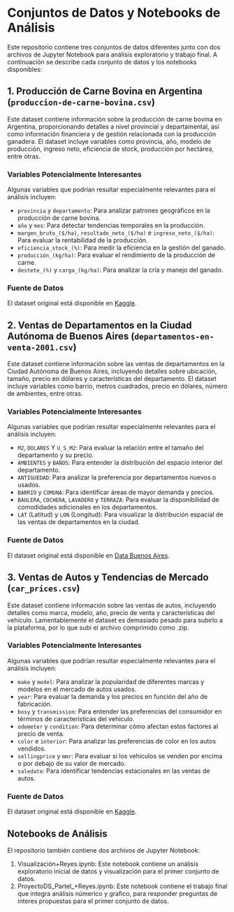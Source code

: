 # Conjuntos de Datos y Notebooks de Análisis
Este repositorio contiene tres conjuntos de datos diferentes junto con dos archivos de Jupyter Notebook para análisis exploratorio y trabajo final. A continuación se describe cada conjunto de datos y los notebooks disponibles:

## 1. Producción de Carne Bovina en Argentina (`produccion-de-carne-bovina.csv`)
Este dataset contiene información sobre la producción de carne bovina en Argentina, proporcionando detalles a nivel provincial y departamental, así como información financiera y de gestión relacionada con la producción ganadera. El dataset incluye variables como provincia, año, modelo de producción, ingreso neto, eficiencia de stock, producción por hectárea, entre otras.

### Variables Potencialmente Interesantes
Algunas variables que podrían resultar especialmente relevantes para el análisis incluyen:

* `provincia` y `departamento`: Para analizar patrones geográficos en la producción de carne bovina.
* `año` y `mes`: Para detectar tendencias temporales en la producción.
* `margen_bruto_($/ha)`, `resultado_neto_($/ha)` e `ingreso_neto_($/ha)`: Para evaluar la rentabilidad de la producción.
* `eficiencia_stock_(%)`: Para medir la eficiencia en la gestión del ganado.
* `producción_(kg/ha)`: Para evaluar el rendimiento de la producción de carne.
* `destete_(%)` y `carga_(kg/ha)`: Para analizar la cría y manejo del ganado.

### Fuente de Datos
El dataset original está disponible en [Kaggle](https://www.kaggle.com/datasets/anggyelarez/produccin-de-carne-bovina-en-argentina?resource=download).

## 2. Ventas de Departamentos en la Ciudad Autónoma de Buenos Aires (`departamentos-en-venta-2001.csv`)
Este dataset contiene información sobre las ventas de departamentos en la Ciudad Autónoma de Buenos Aires, incluyendo detalles sobre ubicación, tamaño, precio en dólares y características del departamento. El dataset incluye variables como barrio, metros cuadrados, precio en dólares, número de ambientes, entre otras.

### Variables Potencialmente Interesantes
Algunas variables que podrían resultar especialmente relevantes para el análisis incluyen:

* `M2`, `DOLARES` Y `U_S_M2`: Para evaluar la relación entre el tamaño del departamento y su precio.
* `AMBIENTES` y `BAÑOS`: Para entender la distribución del espacio interior del departamento.
* `ANTIGUEDAD`: Para analizar la preferencia por departamentos nuevos o usados.
* `BARRIO` y `COMUNA`: Para identificar áreas de mayor demanda y precios.
* `BAULERA`, `COCHERA`, `LAVADERO` y `TERRAZA`: Para evaluar la disponibilidad de comodidades adicionales en los departamentos.
* `LAT` (Latitud) y `LON` (Longitud): Para visualizar la distribución espacial de las ventas de departamentos en la ciudad.

### Fuente de Datos
El dataset original está disponible en [Data Buenos Aires](https://data.buenosaires.gob.ar/dataset/departamentos-venta/resource/juqdkmgo-701-resource).

## 3. Ventas de Autos y Tendencias de Mercado (`car_prices.csv`)
Este dataset contiene información sobre las ventas de autos, incluyendo detalles como marca, modelo, año, precio de venta y características del vehículo. Lamentablemente el dataset es demasiado pesado para subirlo a la plataforma, por lo que subi el archivo comprimido como .zip.

### Variables Potencialmente Interesantes
Algunas variables que podrían resultar especialmente relevantes para el análisis incluyen:

* `make` y `model`: Para analizar la popularidad de diferentes marcas y modelos en el mercado de autos usados.
* `year`: Para evaluar la demanda y los precios en función del año de fabricación.
* `bosy` y `transmission`: Para entender las preferencias del consumidor en términos de características del vehículo.
* `odometer` y `condition`: Para determinar cómo afectan estos factores al precio de venta.
* `color` e `interior`: Para analizar las preferencias de color en los autos vendidos.
* `sellingprice` y `mmr`: Para evaluar si los vehículos se venden por encima o por debajo de su valor de mercado.
* `saledate`: Para identificar tendencias estacionales en las ventas de autos.

### Fuente de Datos
El dataset original está disponible en [Kaggle](https://www.kaggle.com/datasets/syedanwarafridi/vehicle-sales-data).

## Notebooks de Análisis
El repositorio también contiene dos archivos de Jupyter Notebook:

1. Visualización+Reyes.ipynb: Este notebook contiene un análisis exploratorio inicial de datos y visualización para el primer conjunto de datos.
2. ProyectoDS_Partel_+Reyes.ipynb: Este notebook contiene el trabajo final que integra análisis númerico y grafico, para responder preguntas de interes propuestas para el primer conjunto de datos.
